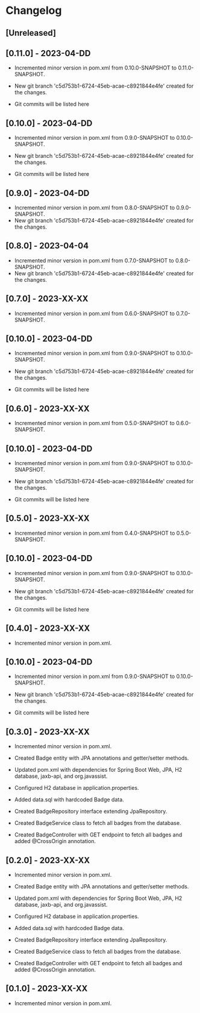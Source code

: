 # Changelog

## [Unreleased]

## [0.11.0] - 2023-04-DD

- Incremented minor version in pom.xml from 0.10.0-SNAPSHOT to 0.11.0-SNAPSHOT.
- New git branch 'c5d753b1-6724-45eb-acae-c8921844e4fe' created for the changes.

- Git commits will be listed here

## [0.10.0] - 2023-04-DD

- Incremented minor version in pom.xml from 0.9.0-SNAPSHOT to 0.10.0-SNAPSHOT.
- New git branch 'c5d753b1-6724-45eb-acae-c8921844e4fe' created for the changes.

- Git commits will be listed here

## [0.9.0] - 2023-04-DD

- Incremented minor version in pom.xml from 0.8.0-SNAPSHOT to 0.9.0-SNAPSHOT.
- New git branch 'c5d753b1-6724-45eb-acae-c8921844e4fe' created for the changes.

## [0.8.0] - 2023-04-04

- Incremented minor version in pom.xml from 0.7.0-SNAPSHOT to 0.8.0-SNAPSHOT.
- New git branch 'c5d753b1-6724-45eb-acae-c8921844e4fe' created for the changes.

## [0.7.0] - 2023-XX-XX

- Incremented minor version in pom.xml from 0.6.0-SNAPSHOT to 0.7.0-SNAPSHOT.
## [0.10.0] - 2023-04-DD

- Incremented minor version in pom.xml from 0.9.0-SNAPSHOT to 0.10.0-SNAPSHOT.
- New git branch 'c5d753b1-6724-45eb-acae-c8921844e4fe' created for the changes.

- Git commits will be listed here

## [0.6.0] - 2023-XX-XX

- Incremented minor version in pom.xml from 0.5.0-SNAPSHOT to 0.6.0-SNAPSHOT.
## [0.10.0] - 2023-04-DD

- Incremented minor version in pom.xml from 0.9.0-SNAPSHOT to 0.10.0-SNAPSHOT.
- New git branch 'c5d753b1-6724-45eb-acae-c8921844e4fe' created for the changes.

- Git commits will be listed here

## [0.5.0] - 2023-XX-XX

- Incremented minor version in pom.xml from 0.4.0-SNAPSHOT to 0.5.0-SNAPSHOT.
## [0.10.0] - 2023-04-DD

- Incremented minor version in pom.xml from 0.9.0-SNAPSHOT to 0.10.0-SNAPSHOT.
- New git branch 'c5d753b1-6724-45eb-acae-c8921844e4fe' created for the changes.

- Git commits will be listed here

## [0.4.0] - 2023-XX-XX

- Incremented minor version in pom.xml.
## [0.10.0] - 2023-04-DD

- Incremented minor version in pom.xml from 0.9.0-SNAPSHOT to 0.10.0-SNAPSHOT.
- New git branch 'c5d753b1-6724-45eb-acae-c8921844e4fe' created for the changes.

- Git commits will be listed here

## [0.3.0] - 2023-XX-XX

- Incremented minor version in pom.xml.

- Created Badge entity with JPA annotations and getter/setter methods.
- Updated pom.xml with dependencies for Spring Boot Web, JPA, H2 database, jaxb-api, and org.javassist.
- Configured H2 database in application.properties.
- Added data.sql with hardcoded Badge data.
- Created BadgeRepository interface extending JpaRepository.
- Created BadgeService class to fetch all badges from the database.
- Created BadgeController with GET endpoint to fetch all badges and added @CrossOrigin annotation.

## [0.2.0] - 2023-XX-XX

- Incremented minor version in pom.xml.

- Created Badge entity with JPA annotations and getter/setter methods.
- Updated pom.xml with dependencies for Spring Boot Web, JPA, H2 database, jaxb-api, and org.javassist.
- Configured H2 database in application.properties.
- Added data.sql with hardcoded Badge data.
- Created BadgeRepository interface extending JpaRepository.
- Created BadgeService class to fetch all badges from the database.
- Created BadgeController with GET endpoint to fetch all badges and added @CrossOrigin annotation.

## [0.1.0] - 2023-XX-XX

- Incremented minor version in pom.xml.